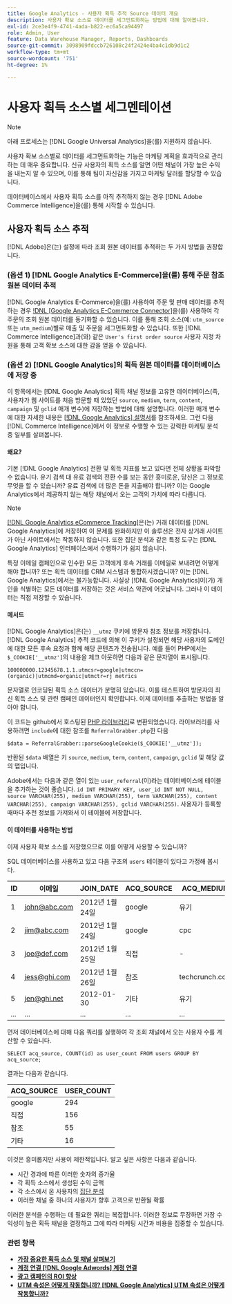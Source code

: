 ```yaml
---
title: Google Analytics - 사용자 획득 추적 Source 데이터 개요
description: 사용자 확보 소스로 데이터를 세그먼트화하는 방법에 대해 알아봅니다.
exl-id: 2ce3e4f9-4741-4ada-b822-ec6a5ca94497
role: Admin, User
feature: Data Warehouse Manager, Reports, Dashboards
source-git-commit: 3098909fdccb726108c24f2424e4ba4c1db9d1c2
workflow-type: tm+mt
source-wordcount: '751'
ht-degree: 1%

---
```


# 사용자 획득 소스별 세그멘테이션

>[!NOTE]
>
>아래 프로세스는 [!DNL Google Universal Analytics]을(를) 지원하지 않습니다.

사용자 확보 소스별로 데이터를 세그먼트화하는 기능은 마케팅 계획을 효과적으로 관리하는 데 매우 중요합니다. 신규 사용자의 획득 소스를 알면 어떤 채널이 가장 높은 수익을 내는지 알 수 있으며, 이를 통해 팀이 자신감을 가지고 마케팅 달러를 할당할 수 있습니다.

데이터베이스에서 사용자 획득 소스를 아직 추적하지 않는 경우 [!DNL Adobe Commerce Intelligence]을(를) 통해 시작할 수 있습니다.

## 사용자 획득 소스 추적

[!DNL Adobe]은(는) 설정에 따라 조회 원본 데이터를 추적하는 두 가지 방법을 권장합니다.

### (옵션 1) [!DNL Google Analytics E-Commerce]을(를) 통해 주문 참조 원본 데이터 추적

[!DNL Google Analytics E-Commerce]을(를) 사용하여 주문 및 판매 데이터를 추적하는 경우 [!DNL [Google Analytics E-Commerce Connector]](../importing-data/integrations/google-ecommerce.md)을(를) 사용하여 각 주문의 조회 원본 데이터를 동기화할 수 있습니다. 이를 통해 조회 소스(예: `utm_source` 또는 `utm_medium`)별로 매출 및 주문을 세그먼트화할 수 있습니다. 또한 [!DNL Commerce Intelligence]과(와) 같은 `User's first order source` 사용자 지정 차원을 통해 고객 확보 소스에 대한 감을 얻을 수 있습니다.

### (옵션 2) [!DNL Google Analytics]의 획득 원본 데이터를 데이터베이스에 저장 중

이 항목에서는 [!DNL Google Analytics] 획득 채널 정보를 고유한 데이터베이스(즉, 사용자가 웹 사이트를 처음 방문할 때 있었던 `source`, `medium`, `term`, `content`, `campaign` 및 `gclid` 매개 변수)에 저장하는 방법에 대해 설명합니다. 이러한 매개 변수에 대한 자세한 내용은 [[!DNL Google Analytics] 설명서](https://support.google.com/analytics/answer/1191184?hl=en#zippy=%2Cin-this-article)를 참조하세요. 그런 다음 [!DNL Commerce Intelligence]에서 이 정보로 수행할 수 있는 강력한 마케팅 분석 중 일부를 살펴봅니다.

#### 왜요?

기본 [!DNL Google Analytics] 전환 및 획득 지표를 보고 있다면 전체 상황을 파악할 수 없습니다. 유기 검색 대 유료 검색의 전환 수를 보는 동안 흥미로운, 당신은 그 정보로 무엇을 할 수 있습니까? 유료 검색에 더 많은 돈을 지출해야 합니까? 이는 Google Analytics에서 제공하지 않는 해당 채널에서 오는 고객의 가치에 따라 다릅니다.

>[!NOTE]
>
>[[!DNL Google Analytics eCommerce Tracking]](https://developers.google.com/analytics/devguides/collection/gajs/gaTrackingEcommerce)은(는) 거래 데이터를 [!DNL Google Analytics]에 저장하여 이 문제를 완화하지만 이 솔루션은 전자 상거래 사이트가 아닌 사이트에서는 작동하지 않습니다. 또한 집단 분석과 같은 특정 도구는 [!DNL Google Analytics] 인터페이스에서 수행하기가 쉽지 않습니다.

특정 이메일 캠페인으로 인수한 모든 고객에게 후속 거래를 이메일로 보내려면 어떻게 해야 합니까? 또는 획득 데이터를 CRM 시스템과 통합하시겠습니까? 이는 [!DNL Google Analytics]에서는 불가능합니다. 사실상 [!DNL Google Analytics]이(가) 개인을 식별하는 모든 데이터를 저장하는 것은 서비스 약관에 어긋납니다. 그러나 이 데이터는 직접 저장할 수 있습니다.

#### 메서드

[!DNL Google Analytics]은(는) `__utmz` 쿠키에 방문자 참조 정보를 저장합니다. [!DNL Google Analytics] 추적 코드에 의해 이 쿠키가 설정되면 해당 사용자의 도메인에 대한 모든 후속 요청과 함께 해당 콘텐츠가 전송됩니다. 예를 들어 PHP에서는 `$_COOKIE['__utmz']`의 내용을 체크 아웃하면 다음과 같은 문자열이 표시됩니다.

`100000000.12345678.1.1.utmcsr=google|utmccn=(organic)|utmcmd=organic|utmctr=rj metrics`

문자열로 인코딩된 획득 소스 데이터가 분명히 있습니다. 이를 테스트하여 방문자의 최신 획득 소스 및 관련 캠페인 데이터인지 확인합니다. 이제 데이터를 추출하는 방법을 알아야 합니다.

이 코드는 github에서 호스팅된 [PHP 라이브러리](https://github.com/RJMetrics/referral-grabber-php)로 변환되었습니다. 라이브러리를 사용하려면 `include`에 대한 참조를 `ReferralGrabber.php`한 다음

`$data = ReferralGrabber::parseGoogleCookie($_COOKIE['__utmz']);`

반환된 `$data` 배열은 키 `source`, `medium`, `term`, `content`, `campaign`, `gclid` 및 해당 값의 맵입니다.

Adobe에서는 다음과 같은 열이 있는 `user_referral`(이)라는 데이터베이스에 테이블을 추가하는 것이 좋습니다. `id INT PRIMARY KEY, user_id INT NOT NULL, source VARCHAR(255), medium VARCHAR(255), term VARCHAR(255), content VARCHAR(255), campaign VARCHAR(255), gclid VARCHAR(255)`. 사용자가 등록할 때마다 추천 정보를 가져와서 이 테이블에 저장합니다.

#### 이 데이터를 사용하는 방법

이제 사용자 확보 소스를 저장했으므로 이를 어떻게 사용할 수 있습니까?

SQL 데이터베이스를 사용하고 있고 다음 구조의 `users` 테이블이 있다고 가정해 봅시다.

| ID | 이메일 | JOIN_DATE | ACQ_SOURCE | ACQ_MEDIUM |
|--- |--- |--- |--- |--- |
| 1 | john@abc.com | 2012년 1월 24일 | google | 유기 |
| 2 | jim@abc.com | 2012년 1월 24일 | google | cpc |
| 3 | joe@def.com | 2012년 1월 25일 | 직접 | - |
| 4 | jess@ghi.com | 2012년 1월 26일 | 참조 | techcrunch.com |
| 5 | jen@ghi.net | 2012-01-30 | 기타 | 유기 |
| ... | ... | ... | ... | ... |

먼저 데이터베이스에 대해 다음 쿼리를 실행하여 각 조회 채널에서 오는 사용자 수를 계산할 수 있습니다.

`SELECT acq_source, COUNT(id) as user_count FROM users GROUP BY acq_source;`

결과는 다음과 같습니다.

| ACQ_SOURCE | USER_COUNT |
|--- |--- |
| google | 294 |
| 직접 | 156 |
| 참조 | 55 |
| 기타 | 16 |

이것은 흥미롭지만 사용이 제한적입니다. 알고 싶은 사항은 다음과 같습니다.

* 시간 경과에 따른 이러한 숫자의 증가율
* 각 획득 소스에서 생성된 수익 금액
* 각 소스에서 온 사용자의 [집단 분석](https://en.wikipedia.org/wiki/Cohort_analysis)
* 이러한 채널 중 하나의 사용자가 향후 고객으로 반환될 확률

이러한 분석을 수행하는 데 필요한 쿼리는 복잡합니다. 이러한 정보로 무장하면 가장 수익성이 높은 획득 채널을 결정하고 그에 따라 마케팅 시간과 비용을 집중할 수 있습니다.

### 관련 항목

* **[가장 중요한 획득 소스 및 채널 살펴보기](../analysis/most-value-source-channel.md)**
* **[계정 연결 [!DNL Google Adwords] 계정 연결](../importing-data/integrations/google-adwords.md)**
* **[광고 캠페인의 ROI 향상](../analysis/roi-ad-camp.md)**
* **[UTM 속성은 어떻게 작동합니까? [!DNL Google Analytics] UTM 속성은 어떻게 작동합니까?](../analysis/utm-attributes.md)**
